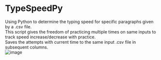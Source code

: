 # TypeSpeedPy
Using Python to determine the typing speed for specific paragraphs given by a .csv file.<br>This script gives the freedom of practicing multiple times on same inputs to track speed increase/decrease with practice.<br>Saves the attempts with current time to the same input .csv file in subsequent columns.<br>
![image](https://user-images.githubusercontent.com/39031741/104822725-a7355500-586a-11eb-91dd-22e6a55ff353.png)
